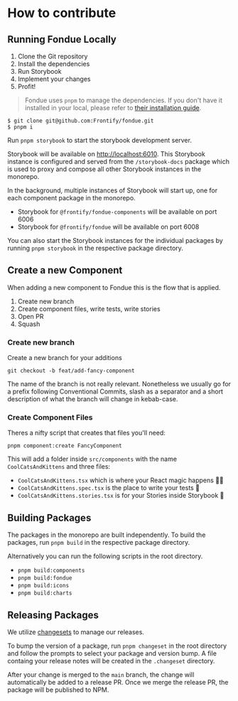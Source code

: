 # How to contribute

## Running Fondue Locally

1. Clone the Git repository
2. Install the dependencies
3. Run Storybook
4. Implement your changes
5. Profit!

> Fondue uses `pnpm` to manage the dependencies. If you don't have it installed in your local, please refer to [their installation guide](https://pnpm.io/installation).

```shell
$ git clone git@github.com:Frontify/fondue.git
$ pnpm i
```

Run `pnpm storybook` to start the storybook development server.

Storybook will be available on [http://localhost:6010](http://localhost:6010).
This Storybook instance is configured and served from the `/storybook-docs` package which is used to proxy and compose all other Storybook instances in the monorepo.

In the background, multiple instances of Storybook will start up, one for each component package in the monorepo.

-   Storybook for `@frontify/fondue-components` will be available on port 6006
-   Storybook for `@frontify/fondue` will be available on port 6008

You can also start the Storybook instances for the individual packages by running `pnpm storybook` in the respective package directory.

## Create a new Component

When adding a new component to Fondue this is the flow that is applied.

1. Create new branch
2. Create component files, write tests, write stories
3. Open PR
4. Squash

### Create new branch

Create a new branch for your additions

```shell
git checkout -b feat/add-fancy-component
```

The name of the branch is not really relevant. Nonetheless we usually go for a prefix following Conventional Commits, slash as a separator and a short description of what the branch will change in kebab-case.

### Create Component Files

Theres a nifty script that creates that files you'll need:

```shell
pnpm component:create FancyComponent
```

This will add a folder inside `src/components` with the name `CoolCatsAndKittens` and three files:

-   `CoolCatsAndKittens.tsx` which is where your React magic happens 🧙‍♀️
-   `CoolCatsAndKittens.spec.tsx` is the place to write your tests 🔬
-   `CoolCatsAndKittens.stories.tsx` is for your Stories inside Storybook 📄

## Building Packages

The packages in the monorepo are built independently.
To build the packages, run `pnpm build` in the respective package directory.

Alternatively you can run the following scripts in the root directory.

-   `pnpm build:components`
-   `pnpm build:fondue`
-   `pnpm build:icons`
-   `pnpm build:charts`

## Releasing Packages

We utilize [changesets](https://github.com/changesets/changesets) to manage our releases.

To bump the version of a package, run `pnpm changeset` in the root directory and follow the prompts to select your package and version bump.
A file containg your release notes will be created in the `.changeset` directory.

After your change is merged to the `main` branch, the change will automatically be added to a release PR.
Once we merge the release PR, the package will be published to NPM.
